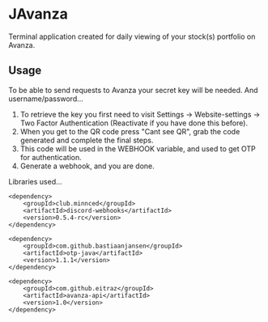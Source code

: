 # JAvanza
 
Terminal application created for daily viewing of your stock(s) portfolio on Avanza.

## Usage

To be able to send requests to Avanza your secret key will be needed. And username/password...
1. To retrieve the key you first need to visit Settings -> Website-settings -> Two Factor Authentication (Reactivate if you have done this before).
2. When you get to the QR code press "Cant see QR", grab the code generated and complete the final steps.
3. This code will be used in the WEBHOOK variable, and used to get OTP for authentication.
4. Generate a webhook, and you are done.




Libraries used...


```
<dependency>
    <groupId>club.minnced</groupId>
    <artifactId>discord-webhooks</artifactId>
    <version>0.5.4-rc</version>
</dependency>

<dependency>
    <groupId>com.github.bastiaanjansen</groupId>
    <artifactId>otp-java</artifactId>
    <version>1.1.1</version>
</dependency>

<dependency>
    <groupId>com.github.eitraz</groupId>
    <artifactId>avanza-api</artifactId>
    <version>1.0</version>
</dependency>
```

